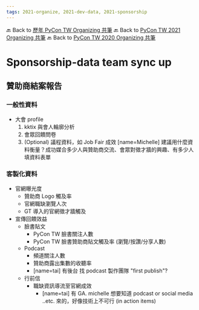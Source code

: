 ```yaml
---
tags: 2021-organize, 2021-dev-data, 2021-sponsorship
---
```


🔙 Back to [歷年 PyCon TW Organizing 共筆](/ryPr7SFyP/%2FHM5mHCFKQCu7-W5ea8ITcw%3Fview)
🔙 Back to [PyCon TW 2021 Organizing 共筆](/Wb9vQrfJQk-5tPoPR23hwA)
🔙 Back to [PyCon TW 2020 Organizing 共筆](/5u84SOprTUeQYBR57TH49w)



# Sponsorship-data team sync up


## 贊助商結案報告
### 一般性資料
- 大會 profile
  1. kktix 與會人輪廓分析
  2. 會眾回饋問卷
  3. (Optional) 議程資料，如 Job Fair 成效 [name=Michelle] 建議用什麼資料衡量？成功媒合多少人與贊助商交流、會眾對徵才牆的興趣、有多少人填資料表單

### 客製化資料
- 官網曝光度
  - 贊助商 Logo 觸及率
  - 官網職缺瀏覽人次
  - GT 導入的官網徵才牆觸及 
- 宣傳回饋效益
  - 臉書貼文
    - PyCon TW 臉書關注人數
    - PyCon TW 臉書贊助商貼文觸及率 (瀏覽/按讚/分享人數)  
  - Podcast 
    - 頻道關注人數
    - 贊助商露出集數的收聽率
    - [name=tai] 有後台 找 podcast 製作團隊 "first publish"?
  - 行前信
    - 職缺資訊導流至官網成效
      - [name=tai] 有 GA. michelle 想要知道 podcast or social media ..etc. 來的，好像技術上不可行 (in action items)
